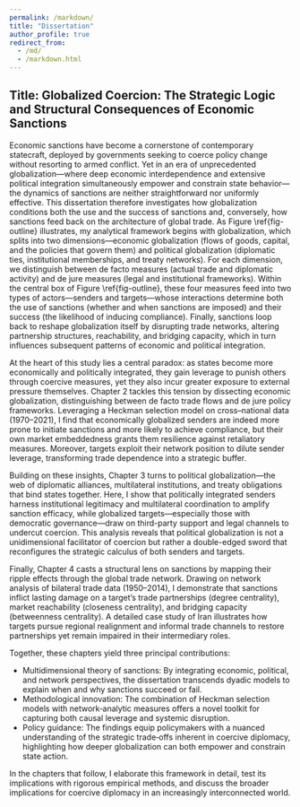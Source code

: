 ```yaml
---
permalink: /markdown/
title: "Dissertation"
author_profile: true
redirect_from: 
  - /md/
  - /markdown.html
---
```

## Title: Globalized Coercion: The Strategic Logic and Structural Consequences of Economic Sanctions

Economic sanctions have become a cornerstone of contemporary statecraft, deployed by governments seeking to coerce policy change without resorting to armed conflict. Yet in an era of unprecedented globalization—where deep economic interdependence and extensive political integration simultaneously empower and constrain state behavior—the dynamics of sanctions are neither straightforward nor uniformly effective. This dissertation therefore investigates how globalization conditions both the use and the success of sanctions and, conversely, how sanctions feed back on the architecture of global trade. As Figure \ref{fig-outline} illustrates, my analytical framework begins with globalization, which splits into two dimensions—economic globalization (flows of goods, capital, and the policies that govern them) and political globalization (diplomatic ties, institutional memberships, and treaty networks). For each dimension, we distinguish between de facto measures (actual trade and diplomatic activity) and de jure measures (legal and institutional frameworks). Within the central box of Figure \ref{fig-outline}, these four measures feed into two types of actors—senders and targets—whose interactions determine both the use of sanctions (whether and when sanctions are imposed) and their success (the likelihood of inducing compliance). Finally, sanctions loop back to reshape globalization itself by disrupting trade networks, altering partnership structures, reachability, and bridging capacity, which in turn influences subsequent patterns of economic and political integration.

At the heart of this study lies a central paradox: as states become more economically and politically integrated, they gain leverage to punish others through coercive measures, yet they also incur greater exposure to external pressure themselves. Chapter 2 tackles this tension by dissecting economic globalization, distinguishing between de facto trade flows and de jure policy frameworks. Leveraging a Heckman selection model on cross–national data (1970–2021), I find that economically globalized senders are indeed more prone to initiate sanctions and more likely to achieve compliance, but their own market embeddedness grants them resilience against retaliatory measures. Moreover, targets exploit their network position to dilute sender leverage, transforming trade dependence into a strategic buffer.

Building on these insights, Chapter 3 turns to political globalization—the web of diplomatic alliances, multilateral institutions, and treaty obligations that bind states together. Here, I show that politically integrated senders harness institutional legitimacy and multilateral coordination to amplify sanction efficacy, while globalized targets—especially those with democratic governance—draw on third-party support and legal channels to undercut coercion. This analysis reveals that political globalization is not a unidimensional facilitator of coercion but rather a double-edged sword that reconfigures the strategic calculus of both senders and targets.

Finally, Chapter 4 casts a structural lens on sanctions by mapping their ripple effects through the global trade network. Drawing on network analysis of bilateral trade data (1950–2014), I demonstrate that sanctions inflict lasting damage on a target’s trade partnerships (degree centrality), market reachability (closeness centrality), and bridging capacity (betweenness centrality). A detailed case study of Iran illustrates how targets pursue regional realignment and informal trade channels to restore partnerships yet remain impaired in their intermediary roles.

Together, these chapters yield three principal contributions:

* Multidimensional theory of sanctions: By integrating economic, political, and network perspectives, the dissertation transcends dyadic models to explain when and why sanctions succeed or fail.
* Methodological innovation: The combination of Heckman selection models with network‐analytic measures offers a novel toolkit for capturing both causal leverage and systemic disruption.
* Policy guidance: The findings equip policymakers with a nuanced understanding of the strategic trade‐offs inherent in coercive diplomacy, highlighting how deeper globalization can both empower and constrain state action.

In the chapters that follow, I elaborate this framework in detail, test its implications with rigorous empirical methods, and discuss the broader implications for coercive diplomacy in an increasingly interconnected world.

